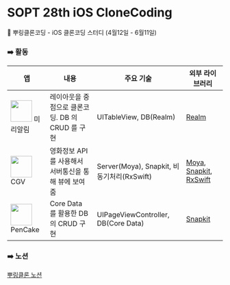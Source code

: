 # SOPT 28th iOS CloneCoding
🦆 뿌링클론코딩 - iOS 클론코딩 스터디 (4월12일 - 6월11일)

### ➡️ 활동

| 앱 | 내용 | 주요 기술 | 외부 라이브러리 |
| ----- | ---	| ---	| --- |
| <img src= "https://user-images.githubusercontent.com/69136340/123044010-14f63600-d434-11eb-83b6-6269db812a67.png" width ="50"> 미리알림 | 레이아웃을 중점으로 클론코딩. DB 의 CRUD 를 구현 | UITableView, DB(Realm) | [Realm](https://docs.mongodb.com/realm/sdk/ios/) |
| <img src= "https://user-images.githubusercontent.com/69136340/123044022-19225380-d434-11eb-8a69-0fdf4add5e34.png" width ="50"> CGV | 영화정보 API 를 사용해서 서버통신을 통해 뷰에 보여줌 | Server(Moya), Snapkit, 비동기처리(RxSwift) | [Moya](https://github.com/Moya/Moya), [Snapkit](https://github.com/SnapKit/SnapKit), [RxSwift](https://github.com/ReactiveX/RxSwift) |
| <img src= "https://user-images.githubusercontent.com/69136340/123044028-1aec1700-d434-11eb-9e1a-594953b4fe78.png" width ="50"> PenCake | Core Data 를 활용한 DB 의 CRUD 구현 | UIPageViewController, DB(Core Data) | [Snapkit](https://github.com/SnapKit/SnapKit) |

### ➡️ 노션

[뿌링클론 노션](https://www.notion.so/3dbf5358278d42b79a46b152af40b9f5)
